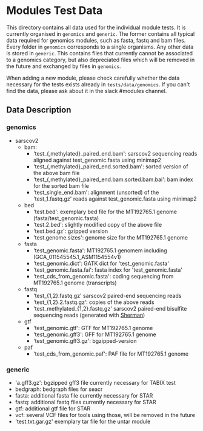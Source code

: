 # Modules Test Data

This directory contains all data used for the individual module tests. It is currently organised in `genomics` and `generic`. The former contains all typical data required for genomics modules, such as fasta, fastq and bam files. Every folder in `genomics` corresponds to a single organisms. Any other data is stored in `generic`. This contains files that currently cannot be associated to a genomics category, but also depreciated files which will be removed in the future and exchanged by files in `genomics`.

When adding a new module, please check carefully whether the data necessary for the tests exists already in `tests/data/genomics`. If you can't find the data, please ask about it in the slack #modules channel.

## Data Description

### genomics

* sarscov2
    * bam:
        * 'test_{,methylated}_paired_end.bam': sarscov2 sequencing reads aligned against test_genomic.fasta using minimap2
        * 'test_{,methylated}_paired_end.sorted.bam': sorted version of the above bam file
        * 'test_{,methylated}_paired_end.bam.sorted.bam.bai': bam index for the sorted bam file
        * 'test_single_end.bam': alignment (unsorted) of the 'test_1.fastq.gz' reads against test_genomic.fasta using minimap2
    * bed
        * 'test.bed': exemplary bed file for the MT192765.1 genome (fasta/test_genomic.fasta)
        * 'test.2.bed': slightly modified copy of the above file
        * 'test.bed.gz': gzipped version
        * 'test.genome.sizes': genome size for the MT192765.1 genome
    * fasta
        * 'test_genomic.fasta': MT192765.1 genomem including (GCA_011545545.1_ASM1154554v1)
        * 'test_genomic.dict': GATK dict for 'test_genomic.fasta'
        * 'test_genomic.fasta.fai': fasta index for 'test_genomic.fasta'
        * 'test_cds_from_genomic.fasta': coding sequencing from MT192765.1 genome (transcripts)
    * fastq
        * 'test_{1,2}.fastq.gz' sarscov2 paired-end sequencing reads
        * 'test_{1,2}.2.fastq.gz‘: copies of the above reads
        * 'test_methylated_{1,2}.fastq.gz' sarscov2 paired-end bisulfite sequencing reads (generated with [Sherman](https://github.com/FelixKrueger/Sherman))
    * gtf
        * 'test_genomic.gtf': GTF for MT192765.1 genome
        * 'test_genomic.gff3': GFF for MT192765.1 genome
        * 'test_genomic.gff3.gz': bgzipped-version
    * paf
        * 'test_cds_from_genomic.paf': PAF file for MT192765.1  genome

### generic

* 'a.gff3.gz': bgzipped gff3 file currently necessary for TABIX test
* bedgraph: bedgraph files for seacr
* fasta: additional fasta file currently necessary for STAR
* fastq: additional fastq files currently necessary for STAR
* gtf: additional gtf file for STAR
* vcf: several VCF files for tools using those, will be removed in the future
* 'test.txt.gar.gz' exemplary tar file for the untar module



